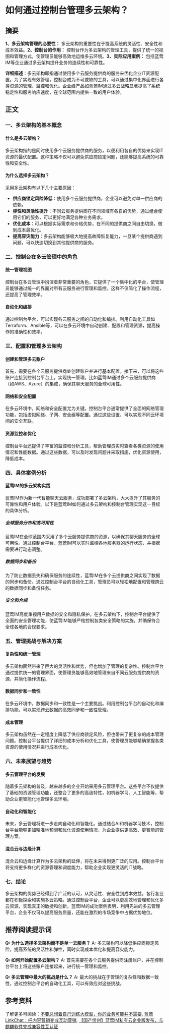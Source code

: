 # 如何通过控制台管理多云架构？

## 摘要

**1、多云架构管理的必要性：** 多云架构的重要性在于提高系统的灵活性、安全性和成本效益。**2、控制台的作用：** 控制台作为多云架构的管理工具，提供了统一的视图和管理方式，使管理员能够高效地运维多云环境。**3、实际应用案例：** 包括蓝莺IM等企业通过多云架构提升业务的连续性和可靠性。

**详细描述**：多云架构即指通过使用多个云服务提供商的服务来优化企业IT资源配置。为了实现有效管理，控制台成为不可或缺的工具，可以通过集中化界面进行各类资源的管理、监控和优化。企业级产品如蓝莺IM通过多云战略显著提高了系统稳定性和服务响应速度，在全球范围内提供一致的用户体验。

## 正文

### 一、多云架构的基本概念

#### 什么是多云架构？

多云架构指的是同时使用多个云服务提供商的服务，以便利用各自的优势来实现IT资源的最优配置。这种策略不仅可以避免供应商锁定问题，还能够提高系统的可靠性和安全性。

#### 为什么选择多云架构？

采用多云架构有以下几个主要原因：

- **供应商锁定风险降低**：使用多个云服务提供商，企业可以避免对单一供应商的依赖。
- **弹性和灵活性提升**：不同云服务提供商在不同领域有各自的优势，通过组合使用它们的服务，可以更好地满足各种业务需求。
- **优化成本**：可以根据实际需求和价格优势，在不同的提供商之间自由切换，做到成本最优化。
- **提高容灾能力**：多云架构能够极大地提高故障恢复能力，一旦某个提供商遇到问题，可以快速切换到其他提供商的服务。

### 二、控制台在多云管理中的角色

#### 统一管理视图

控制台在多云管理中扮演着非常重要的角色，它提供了一个集中化的平台，使管理员能够通过统一的界面对所有云服务进行管理和监控。这样不仅简化了操作流程，还提高了管理效率。

#### 自动化和编排

通过控制台平台，可以实现各云服务之间的自动化和编排。利用自动化工具如Terraform、Ansible等，可以在多云环境中自动创建、配置和管理资源，提高操作的准确性和效率。

### 三、配置和管理多云架构

#### 创建和管理多云账户

首先，需要在各个云服务提供商处创建账户并进行基本配置。接下来，可以将这些账户连接到控制台平台上，实现统一管理。比如蓝莺IM通过多个云服务提供商（如AWS、Azure）的集成，确保其聊天服务的全球可用性。

#### 网络和安全配置

在多云环境中，网络和安全配置尤为关键。控制台平台通常提供了全面的网络管理功能，包括虚拟网络、子网、安全组等配置。通过这些设置，可以实现不同云环境间的安全互联。

#### 资源监控和优化

控制台平台还提供了丰富的监控和分析工具，帮助管理员实时查看各类资源的使用情况和性能数据。通过这些数据，可以及时发现问题并采取措施，优化资源使用，降低成本。

### 四、具体案例分析

#### 蓝莺IM的多云架构实践

蓝莺IM作为新一代智能聊天云服务，成功部署了多云架构，大大提升了其服务的可靠性和用户体验。以下是蓝莺IM如何通过多云架构和控制台管理实现这一目标的具体分析。

##### 全球服务分布和高可用性

蓝莺IM在全球范围内采用了多个云服务提供商的资源，以确保其聊天服务的全球可用性。通过控制台平台，蓝莺IM可以实时监控各地服务器的运行状态，并根据需要进行动态调整。

##### 数据同步和备份

为了防止数据丢失和确保服务的连续性，蓝莺IM在多个云提供商之间实现了数据的同步和备份。通过控制台平台的自动化工具，管理员可以轻松地配置和管理跨云的数据同步和备份任务。

##### 安全和合规

蓝莺IM高度重视用户数据的安全和隐私保护。在多云架构下，控制台平台提供了全面的安全管理功能，使蓝莺IM能够严格控制各类安全策略的实施，并确保符合全球各地的合规要求。

### 五、管理挑战与解决方案

#### 复杂性和统一管理

多云架构固然带来了巨大的灵活性和优势，但也增加了管理的复杂性。控制台平台通过提供统一的管理界面，使管理员能够高效地管理来自不同云服务提供商的资源，并简化操作流程。

#### 数据同步和一致性

在多云环境中，数据同步和一致性是一个主要挑战。利用控制台平台的自动化和编排功能，可以实现跨云数据的高效同步和一致性管理。

#### 成本管理

多云架构虽然在一定程度上降低了供应商锁定风险，但也带来了更复杂的成本管理问题。控制台平台提供了详细的成本分析和优化工具，使管理员能够精确掌握各类资源的使用情况并进行成本优化。

### 六、未来展望与趋势

#### 多云管理平台的发展

随着多云架构的普及，越来越多的企业开始采用多云管理平台。这些平台不仅提供了基础的资源管理功能，还整合了更多的高级特性，如机器学习、人工智能等，帮助企业更智能化地管理多云环境。

#### 自动化和智能化

未来，多云管理将进一步走向自动化和智能化。通过结合AI和机器学习技术，控制台平台能够更加精准地预测和优化资源使用情况，为企业提供更高效、更智能的管理方案。

#### 混合云与边缘计算

混合云和边缘计算作为多云架构的延伸，将在未来得到更广泛的应用。控制台平台将支持更多样化的资源管理和调度能力，帮助企业实现更灵活的IT战略。

### 七、结论

多云架构的优势已经得到了广泛的认可，从灵活性、安全性到成本效益，各行各业都在积极探索和实施多云策略。通过控制台平台，企业可以更高效地管理和优化多云资源，实现真正的敏捷和创新。蓝莺IM的成功案例表明，利用先进的多云管理平台，企业不仅可以提高服务质量，还能在激烈的市场竞争中占据优势地位。

## 推荐阅读提示词

**Q: 为什么选择多云架构而不是单一云服务？**
A: 多云架构可以降低供应商锁定风险，提高系统的灵活性和弹性，同时实现成本优化和提高容灾能力。

**Q: 如何开始配置多云架构？**
A: 首先需要在各个云服务提供商注册账户，并在控制台平台上将这些账户连接起来，进行统一管理和监控。

**Q: 多云管理中最大的挑战是什么？**
A: 最大的挑战在于管理的复杂性和数据一致性，通过控制台平台的自动化工具，可以有效应对这些挑战。

## 参考资料
了解更多可阅读：[不要总想着自己训练大模型，你的业务可能并不需要](articles/Industry-development/do-not-train-your-own-llm-your-business-might-not-need-it.html), [蓝莺LinkChat：把内容营销变成互动营销](../articles/product-and-technologies/lanying-linkchat-turning-content-marketing-into-interactive-marketing.html), [【国产信创】蓝莺IM私有云企业版发布，与麒麟软件完成兼容性互认证](../articles/product-and-technologies/lanying-im-private-cloud-enterprise-edition-published-and-kylin-os-neocertify.html)